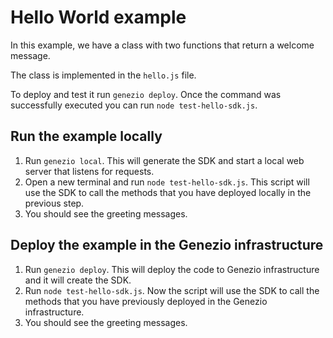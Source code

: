 # Hello World example

In this example, we have a class with two functions that return a welcome message.

The class is implemented in the `hello.js` file.

To deploy and test it run `genezio deploy`. Once the command was successfully executed you can run `node test-hello-sdk.js`.

## Run the example locally

1. Run `genezio local`. This will generate the SDK and start a local web server that listens for requests.
2. Open a new terminal and run `node test-hello-sdk.js`. This script will use the SDK to call the methods that you have deployed locally in the previous step.
3. You should see the greeting messages.

## Deploy the example in the Genezio infrastructure

1. Run `genezio deploy`. This will deploy the code to Genezio infrastructure and it will create the SDK.
2. Run `node test-hello-sdk.js`. Now the script will use the SDK to call the methods that you have previously deployed in the Genezio infrastructure.
3. You should see the greeting messages.
